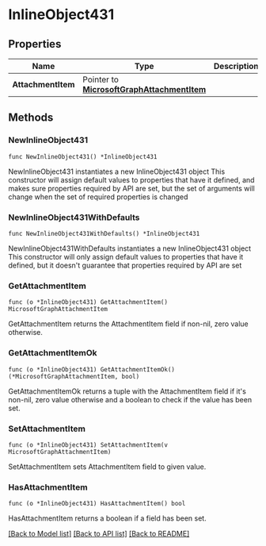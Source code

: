 # InlineObject431

## Properties

Name | Type | Description | Notes
------------ | ------------- | ------------- | -------------
**AttachmentItem** | Pointer to [**MicrosoftGraphAttachmentItem**](MicrosoftGraphAttachmentItem.md) |  | [optional] 

## Methods

### NewInlineObject431

`func NewInlineObject431() *InlineObject431`

NewInlineObject431 instantiates a new InlineObject431 object
This constructor will assign default values to properties that have it defined,
and makes sure properties required by API are set, but the set of arguments
will change when the set of required properties is changed

### NewInlineObject431WithDefaults

`func NewInlineObject431WithDefaults() *InlineObject431`

NewInlineObject431WithDefaults instantiates a new InlineObject431 object
This constructor will only assign default values to properties that have it defined,
but it doesn't guarantee that properties required by API are set

### GetAttachmentItem

`func (o *InlineObject431) GetAttachmentItem() MicrosoftGraphAttachmentItem`

GetAttachmentItem returns the AttachmentItem field if non-nil, zero value otherwise.

### GetAttachmentItemOk

`func (o *InlineObject431) GetAttachmentItemOk() (*MicrosoftGraphAttachmentItem, bool)`

GetAttachmentItemOk returns a tuple with the AttachmentItem field if it's non-nil, zero value otherwise
and a boolean to check if the value has been set.

### SetAttachmentItem

`func (o *InlineObject431) SetAttachmentItem(v MicrosoftGraphAttachmentItem)`

SetAttachmentItem sets AttachmentItem field to given value.

### HasAttachmentItem

`func (o *InlineObject431) HasAttachmentItem() bool`

HasAttachmentItem returns a boolean if a field has been set.


[[Back to Model list]](../README.md#documentation-for-models) [[Back to API list]](../README.md#documentation-for-api-endpoints) [[Back to README]](../README.md)


